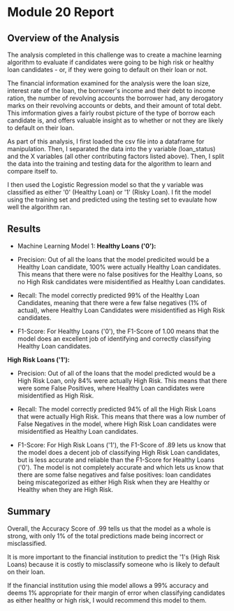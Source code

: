# Module 20 Report

## Overview of the Analysis

The analysis completed in this challenge was to create a machine learning algorithm to evaluate if candidates were going to be high risk or healthy loan candidates - or, if they were going to default on their loan or not. 

The financial information examined for the analysis were the loan size, interest rate of the loan, the borrower's income and their debt to income ration, the number of revolving accounts the borrower had, any derogatory marks on their revolving accounts or debts, and their amount of total debt. This imformation gives a fairly roubst picture of the type of borrow each candidate is, and offers valuable insight as to whether or not they are likely to default on their loan. 

As part of this analysis, I first loaded the csv file into a dataframe for manipulation. Then, I separated the data into the y variable (loan_status) and the X variables (all other contributing factors listed above). Then, I split the data into the training and testing data for the algorithm to learn and compare itself to. 

I then used the Logistic Regression model so that the y variable was classified as either '0' (Healthy Loan) or '1' (Risky Loan). I fit the model using the training set and predicted using the testing set to evaulate how well the algorithm ran. 

## Results

* Machine Learning Model 1:
    **Healthy Loans ('0'):**
- Precision: 
Out of all the loans that the model predicited would be a Healthy Loan candidate, 100% were actually Healthy Loan candidates. This means that there were no false positives for the Healthy Loans, so no High Risk candidates were misidentified as Healthy Loan candidates. 

-  Recall: 
The model correctly predicted 99% of the Healthy Loan Candidates, meaning that there were a few false negatives (1% of actual), where Healthy Loan Candidates were misidentified as High Risk candidates. 

- F1-Score: 
For Healthy Loans ('0'), the F1-Score of 1.00 means that the model does an excellent job of identifying and correctly classifying Healthy Loan candidates. 

**High Risk Loans ('1'):**
-  Precision: 
Out of all of the loans that the model predicted would be a High Risk Loan, only 84% were actually High Risk. This means that there were some False Positives, where Healthy Loan candidates were misidentified as High Risk. 

-  Recall: 
The model correctly predicted 94% of all the High Risk Loans that were actually High Risk. This means that there was a low number of False Negatives in the model, where High Risk Loan candidates were misidentified as Healthy Loan candidates. 

- F1-Score: 
For High Risk Loans ('1'), the F1-Score of .89 lets us know that the model does a decent job of classifying High Risk Loan candidates, but is less accurate and reliable than the F1-Score for Healthy Loans ('0'). The model is not completely accurate and which lets us know that there are some false negatives and false positives: loan candidates being miscategorized as either High Risk when they are Healthy or Healthy when they are High Risk. 


## Summary

Overall, the Accuracy Score of .99 tells us that the model as a whole is strong, with only 1% of the total predictions made being incorrect or misclassified. 

It is more important to the financial institution to predict the '1's (High Risk Loans) because it is costly to misclassify someone who is likely to default on their loan. 

If the financial institution using thie model allows a 99% accuracy and deems 1% appropriate for their margin of error when classifying candidates as either healthy or high risk, I would recommend this model to them. 

